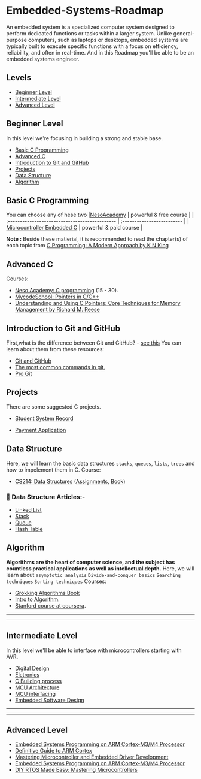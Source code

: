 
# Embedded-Systems-Roadmap

An embedded system is a specialized computer system designed to perform dedicated functions or tasks within a larger system. Unlike general-purpose computers, such as laptops or desktops, embedded systems are typically built to execute specific functions with a focus on efficiency, reliability, and often in real-time. And in this Roadmap you'll be able to be an embedded systems engineer.



## Levels

- [Beginner Level](#BeginnerLevel)
- [Intermediate Level](#IntermediateLevel)
- [Advanced Level](#AdvancedLevel)

## Beginner Level

In this level we're focusing in building a strong and stable base.

- [Basic C Programming](#c-programming)
- [Advanced C](#advanced-c)
- [Introduction to Git and GitHub](#introduction-to-git-and-github)
- [Projects](#projects)
- [Data Structure](#data-structure)
- [Algorithm](#algorithm) 


## Basic C Programming


You can choose any of hese two 
|[NesoAcademy](https://www.youtube.com/playlist?list=PLBlnK6fEyqRggZZgYpPMUxdY1CYkZtARR) | powerful & free course     |
| :---------------------------------------------  | :------------------------- |
| [Microcontroller Embedded C](https://www.udemy.com/course/microcontroller-embedded-c-programming/)   | powerful & paid course |

**Note :**
Beside these matierial, it is recommended to read the chapter(s) of each topic from [C Programming: A Modern Approach by K N King](https://drive.google.com/file/d/18pLjNvcf7OJhg01fVJITXdvKFAuemAuF/view?fbclid=IwAR0z59u7lvfRmpgWF45GDmn38kVd0uNycTvE511CuYRbMVq1Jv72rc7wYIg)



## Advanced C

Courses:
- [Neso Academy: C programming](https://www.youtube.com/playlist?list=PLBlnK6fEyqRj9lld8sWIUNwlKfdUoPd1Y) (15 - 30).
- [MycodeSchool: Pointers in C/C++](https://www.youtube.com/playlist?list=PL2_aWCzGMAwLZp6LMUKI3cc7pgGsasm2_)
- [Understanding and Using C Pointers: Core Techniques for Memory Management by Richard M. Reese](https://drive.google.com/file/d/1L_9Sg2q89R6AQEuDJvFQI-AmhCbsNRkV/view?usp=sharing)


## Introduction to Git and GitHub

 First,what is the difference between Git and GitHub?  - [see this](https://devmountain.com/blog/git-vs-github-whats-the-difference/)
You can learn about them from these resources:
- [Git and GitHub ](https://www.youtube.com/watch?v=Q6G-J54vgKc&t=7346s&ab_channel=%D8%A8%D8%A7%D9%84%D8%B9%D8%B1%D8%A8%D9%8ABigData)   
- [The most common commands in git.](https://docs.google.com/document/d/e/2PACX-1vRsH5CE2ty2BzWys6bsTfJ8sYDrNg0yBy8rrVU2jWhr3QbJ1YHdXgPwZbAuf04hz-YSrjIbBkjIPABx/pub)
- [Pro Git](https://drive.google.com/file/d/13h9CWcrnBwbLKcRTr4-ypcy0rawzbvYY/view?usp=sharing)

## Projects
 There are some suggested C projects.
   - [Student System Record](https://drive.google.com/file/d/1G6d5u4RAeCquRJj-CYL04ESjOv4DDs8D/view?fbclid=IwAR1s_hTaCaMoOz5moxizFLt-zF7zizETbyYcyX8IMGsq_fkAjWPlzYe8vpw)
   
   - [Payment Application](https://docs.google.com/document/d/13wQxfnEIRgrSuv0ZBfRaBNXUcO3Xk5kqtx8MJtn5SWs/edit?fbclid=IwAR0kwUSN4tz2OUQ_In5d_fKScrCclV18CLoi6F-EZGcAp-joDEqR_FcoZFk#) 


   ## Data Structure
Here, we will learn the basic data structures  `stacks`, `queues`, `lists`, `trees` and how to impelement them in C.
Course:
- [CS214: Data Structures](https://www.youtube.com/playlist?list=PLoK2Lr1miEm-5zCzKE8siQezj9rvQlnca) ([Assignments](https://github.com/DrWaleedAYousef/Teaching/tree/master/DataStructures?fbclid=IwAR3mPu1dgR9lheko7pB0nXW_3lfa3qxGlUJxko3b-CsShx9D3KSWTFOLnsE), [Book](https://drive.google.com/file/d/1b_Aro-jMLiIe9IUqE8FgcCVsTeoabksd/view?fbclid=IwAR0lJVT1HUcrlaIm0Dw7lPcssqzuI5rnO4oC4F9yg83ycO0SVtp5h7hmLd4))
### 	:page_with_curl: Data Structure Articles:-
- [Linked List](https://www.geeksforgeeks.org/data-structures/linked-list/)
- [Stack](https://www.geeksforgeeks.org/introduction-to-stack-data-structure-and-algorithm-tutorials/)
- [Queue](https://www.geeksforgeeks.org/queue-data-structure/)
- [Hash Table](https://www.tutorialspoint.com/data_structures_algorithms/hash_data_structure.htm)



         
## Algorithm 
**Algorithms are the heart of computer science, and the subject has countless practical applications as well as intellectual depth.**
Here, we will learn about `asymptotic analysis` `Divide-and-conquer basics` `Searching techniques` `Sorting techniques`
Courses:
- [Grokking Algorithms Book](https://drive.google.com/file/d/1TIToCrGpf5FPk3Njxo6yjbxg727IASX6/view?usp=sharing)
- [Intro to Algorithm](https://www.youtube.com/playlist?list=PLIHnBIU7Birg7x868_ucmUcy6ohMCgMxM).
- [Stanford course at coursera](https://www.coursera.org/learn/algorithms-divide-conquer?specialization=algorithms#syllabus).
---
---


## Intermediate Level

In this level we'll be able to interface with microcontrollers starting with AVR.

- [Digital Design](#digital-design)
- [Elctronics](#electronics)
- [C Building process](#C-Building-process)
- [MCU Architecture](#mcu-architecture)
- [MCU interfacing](#mcu-interfacing)
- [Embedded Software Design](#embedded-software-design) 

----
----
## Advanced Level
- [Embedded Systems Programming on ARM Cortex-M3/M4 Processor](#ARM-processor)
- [Definitive Guide to ARM Cortex](#guide-to-arm)
- [Mastering Microcontroller and Embedded Driver Development](#mastring-microcontroller)
- [Embedded Systems Programming on ARM Cortex-M3/M4 Processor](#programming-on-arm)
- [DIY RTOS Made Easy: Mastering Microcontrollers](#rtos)
